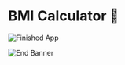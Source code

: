 

# BMI Calculator 💪



![Finished App](https://github.com/londonappbrewery/Images/blob/master/bmi-calc-demo.gif)



![End Banner](https://github.com/londonappbrewery/Images/blob/master/readme-end-banner.png)
